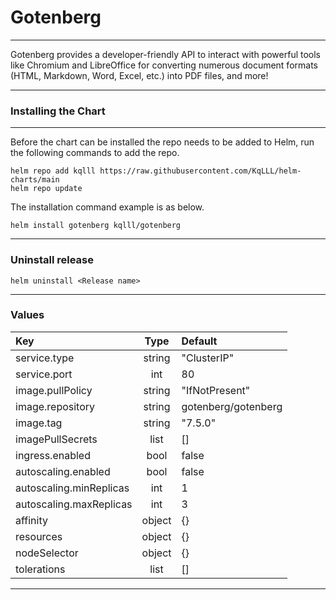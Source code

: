 # Gotenberg

---

Gotenberg provides a developer-friendly API to interact with powerful tools like Chromium and LibreOffice for converting numerous document formats (HTML, Markdown, Word, Excel, etc.) into PDF files, and more!

---

### Installing the Chart

---

Before the chart can be installed the repo needs to be added to Helm, run the following commands to add the repo.
```shell
helm repo add kqlll https://raw.githubusercontent.com/KqLLL/helm-charts/main
helm repo update
```
The installation command example is as below.
```shell
helm install gotenberg kqlll/gotenberg
```

---

### Uninstall release
```shell
helm uninstall <Release name>
```

---

### Values

| Key      | Type | Default |
| :----------- | :-----------: | :-------- |
| service.type | string | "ClusterIP" |
| service.port | int | 80 |
| image.pullPolicy | string | "IfNotPresent" |
| image.repository | string | gotenberg/gotenberg |
| image.tag | string | "7.5.0" |
| imagePullSecrets | list | [] |
| ingress.enabled | bool | false |
| autoscaling.enabled| bool | false |
| autoscaling.minReplicas | int | 1 |
| autoscaling.maxReplicas | int | 3 |
| affinity | object | {} |
| resources | object | {} |
| nodeSelector | object | {} |
| tolerations | list | [] |
---

